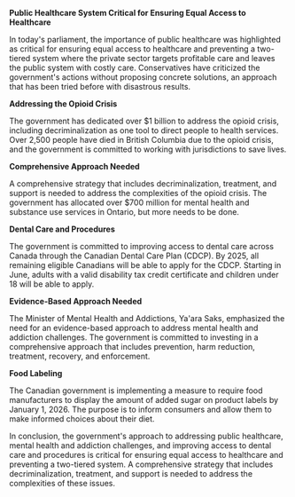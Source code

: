 **Public Healthcare System Critical for Ensuring Equal Access to Healthcare**

In today's parliament, the importance of public healthcare was highlighted as critical for ensuring equal access to healthcare and preventing a two-tiered system where the private sector targets profitable care and leaves the public system with costly care. Conservatives have criticized the government's actions without proposing concrete solutions, an approach that has been tried before with disastrous results.

**Addressing the Opioid Crisis**

The government has dedicated over $1 billion to address the opioid crisis, including decriminalization as one tool to direct people to health services. Over 2,500 people have died in British Columbia due to the opioid crisis, and the government is committed to working with jurisdictions to save lives.

**Comprehensive Approach Needed**

A comprehensive strategy that includes decriminalization, treatment, and support is needed to address the complexities of the opioid crisis. The government has allocated over $700 million for mental health and substance use services in Ontario, but more needs to be done.

**Dental Care and Procedures**

The government is committed to improving access to dental care across Canada through the Canadian Dental Care Plan (CDCP). By 2025, all remaining eligible Canadians will be able to apply for the CDCP. Starting in June, adults with a valid disability tax credit certificate and children under 18 will be able to apply.

**Evidence-Based Approach Needed**

The Minister of Mental Health and Addictions, Ya'ara Saks, emphasized the need for an evidence-based approach to address mental health and addiction challenges. The government is committed to investing in a comprehensive approach that includes prevention, harm reduction, treatment, recovery, and enforcement.

**Food Labeling**

The Canadian government is implementing a measure to require food manufacturers to display the amount of added sugar on product labels by January 1, 2026. The purpose is to inform consumers and allow them to make informed choices about their diet.

In conclusion, the government's approach to addressing public healthcare, mental health and addiction challenges, and improving access to dental care and procedures is critical for ensuring equal access to healthcare and preventing a two-tiered system. A comprehensive strategy that includes decriminalization, treatment, and support is needed to address the complexities of these issues.